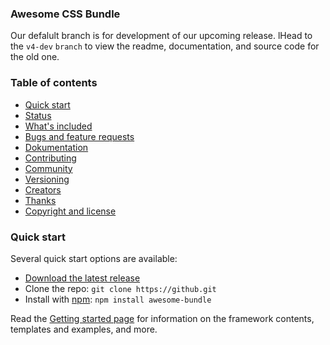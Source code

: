 ### Awesome CSS Bundle

Our defalult branch is for development of our upcoming release. lHead to the `v4-dev` `branch` to view the readme,
documentation, and source code for the old one.

### Table of contents
* [Quick start](#)
* [Status](#)
* [What's included](#)
* [Bugs and feature requests](#)
* [Dokumentation](#)
* [Contributing](#)
* [Community](#)
* [Versioning](#)
* [Creators](#)
* [Thanks](#)
* [Copyright and license](#)

### Quick start

Several quick start options are available:
* [Download the latest release](#)
* Clone the repo: `git clone https://github.git`
* Install with [npm](#): `npm install awesome-bundle`

Read the [Getting started page](#) for information on the framework contents, templates and examples, and more.
